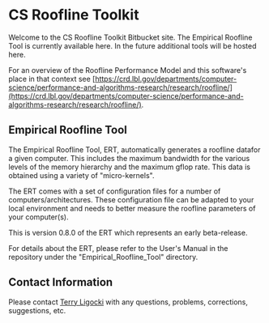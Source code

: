 # CS Roofline Toolkit #

Welcome to the CS Roofline Toolkit Bitbucket site.  The Empirical Roofline Tool is currently available here.  In the future additional tools will be hosted here.

For an overview of the Roofline Performance Model and this software's place in that context see [https://crd.lbl.gov/departments/computer-science/performance-and-algorithms-research/research/roofline/](https://crd.lbl.gov/departments/computer-science/performance-and-algorithms-research/research/roofline/).

## Empirical Roofline Tool ##

The Empirical Roofline Tool, ERT, automatically generates a roofline datafor a given computer.  This includes the maximum bandwidth for the various levels of the memory hierarchy and the maximum gflop rate.  This data is obtained using a variety of "micro-kernels".

The ERT comes with a set of configuration files for a number of computers/architectures.  These configuration file can be adapted to your local environment and needs to better measure the roofline parameters of your computer(s).

This is version 0.8.0 of the ERT which represents an early beta-release.

For details about the ERT, please refer to the User's Manual in the repository under the "Empirical_Roofline_Tool" directory.

## Contact Information ##

Please contact [Terry Ligocki](tjligocki@lbl.gov) with any questions, problems, corrections, suggestions, etc.
